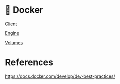 # :whale: Docker

[Client](0.Client)

[Engine](1.Engine)


[Volumes](2.Volumes)


# References

https://docs.docker.com/develop/dev-best-practices/
